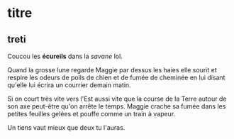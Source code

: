 # titre
## treti

Coucou les **écureils** dans la *savane* lol.

Quand la grosse lune regarde Maggie par dessus les haies elle sourit et respire les odeurs de poils de chien et de fumée de cheminée en lui disant qu'elle lui écrira un courrier demain matin.

Si on court très vite vers l'Est aussi vite que la course de la Terre autour de son axe peut-être qu'on arrête le temps. 
Maggie crache sa fumée dans les petites feuilles gelées et pouffe comme un train à vapeur.

Un tiens vaut mieux que deux tu l'auras.